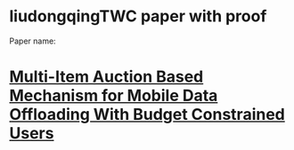 # liudongqingTWC paper with proof
Paper name:
# [Multi-Item Auction Based Mechanism for Mobile Data Offloading With Budget Constrained Users](https://github.com/hollyliu2008/liudongqingTWC/blob/master/Multi-itemAuctionTWC_withProof.pdf)
